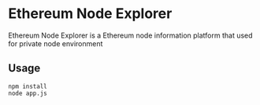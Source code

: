# Ethereum Node Explorer
Ethereum Node Explorer is a Ethereum node information platform that used for private node environment

## Usage
```
npm install 
node app.js
```


